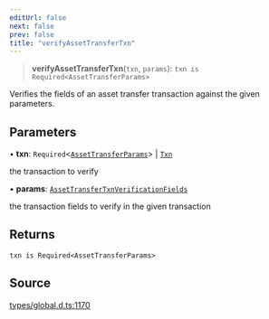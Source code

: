 ```yaml
---
editUrl: false
next: false
prev: false
title: "verifyAssetTransferTxn"
---
```


> **verifyAssetTransferTxn**(`txn`, `params`): `txn is Required<AssetTransferParams>`

Verifies the fields of an asset transfer transaction against the given parameters.

## Parameters

• **txn**: `Required`\<[`AssetTransferParams`](../interfaces/AssetTransferParams.md)\> \| [`Txn`](../type-aliases/Txn.md)

the transaction to verify

• **params**: [`AssetTransferTxnVerificationFields`](../type-aliases/AssetTransferTxnVerificationFields.md)

the transaction fields to verify in the given transaction

## Returns

`txn is Required<AssetTransferParams>`

## Source

[types/global.d.ts:1170](https://github.com/algorandfoundation/tealscript/blob/18ba30a9/types/global.d.ts#L1170)
